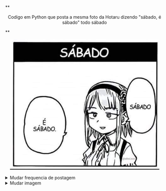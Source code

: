 **<p align="center">
Codigo em Python que posta a mesma foto da Hotaru dizendo "sábado, é sábado" todo sábado
</p>**



<p align="center">
  <img src="./image/sabado.jpg" alt="Descrição da Imagem">
</p>

<details>
  <summary>Mudar frequencia de postagem</summary>
  
  Para alterar a Frquencia de postagem acessse o arquivo na pasta workflow e mude a variavel (- cron: '0 9 * * 6' )
    
  **m h dom mon dow**
    
  m representa os minutos (0 a 59).  
  h representa as horas (0 a 23).  
  dom representa o dia do mês (1 a 31).  
  mon representa o mês (1 a 12).  
  dow representa o dia da semana (0 a 6, sendo 0 domingo).  

</details>

<details>
     <summary>Mudar imagem</summary>
  Acesse o arquivo (main.py) e mude o ('./image/sabado.jpg') para o nome do arquivo que voce upou na pasta imagem  
  
</details>


